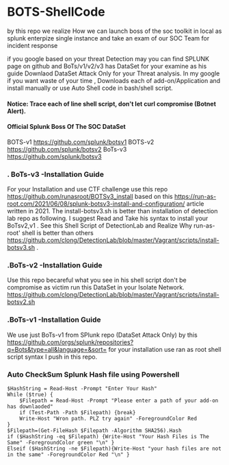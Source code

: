 # BOTS-ShellCode
by this repo we realize How we can launch boss of the soc toolkit in local as splunk enterpize single instance and take an exam of our  SOC Team for incident response

if you google based on your threat Detection may you can find SPLUNK page on github 
and BoTs/v1/v2/v3 has DataSet for your examine as his guide Downlaod DataSet Attack Only for your Threat analysis. In my google if you want waste of your time
, Downloads each of add-on/Application and install manually or use Auto Shell code in bash/shell script. 
#### Notice: Trace each of line shell script, don't let curl compromise (Botnet Alert).

#### Official Splunk Boss Of The SOC DataSet
BOTS-v1 https://github.com/splunk/botsv1
BOTS-v2 https://github.com/splunk/botsv2
BoTs-v3 https://github.com/splunk/botsv3

### . BoTs-v3 -Installation Guide
For your Installation and use CTF challenge use this repo https://github.com/runasroot/BOTSv3_install based on this https://run-as-root.com/2021/06/08/splunk-botsv3-install-and-configuration/ article written in 2021. The install-botsv3.sh is better than installation of detection lab repo as following. I suggest Read and Take his
syntax to install your BoTsv2,v1 . See this Shell Script of DetectionLab and Realize Why run-as-root' shell is better than others https://github.com/clong/DetectionLab/blob/master/Vagrant/scripts/install-botsv3.sh .

### .BoTs-v2 -Installation Guide
Use this repo becareful what you see in his shell script don't be compromise as victim run this DataSet in your Isolate Network. https://github.com/clong/DetectionLab/blob/master/Vagrant/scripts/install-botsv2.sh

### .BoTs-v1 -Installation Guide 
We use just BoTs-v1 from SPlunk repo (DataSet Attack Only) by this  https://github.com/orgs/splunk/repositories?q=Bots&type=all&language=&sort=  for your installation 
use ran as root shell script syntax I push in this repo.

### Auto CheckSum Splunk Hash file using Powershell 

```
$HashString = Read-Host -Prompt "Enter Your Hash"
While ($true) {
    $Filepath = Read-Host -Prompt "Please enter a path of your add-on has downlaoded"
    if (Test-Path -Path $Filepath) {break}
    Write-Host "Wron path. PLZ try again" -ForegroundColor Red
}
$Filepath=(Get-FileHash $Filepath -Algorithm SHA256).Hash
if ($HashString -eq $Filepath) {Write-Host "Your Hash Files is The Same" -ForegroundColor green "\n" }
Elseif ($HashString -ne $Filepath){Write-Host "your hash files are not in the same" -ForegroundColor Red "\n" }
```

